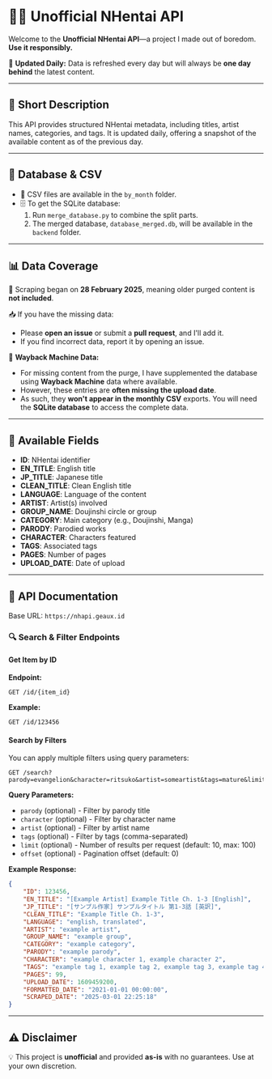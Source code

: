 # 🏴‍☠️ Unofficial NHentai API

Welcome to the **Unofficial NHentai API**—a project I made out of boredom. **Use it responsibly.**

🔄 **Updated Daily:** Data is refreshed every day but will always be **one day behind** the latest content.

---

## 🐂 Short Description
This API provides structured NHentai metadata, including titles, artist names, categories, and tags. It is updated daily, offering a snapshot of the available content as of the previous day.

---

## 📂 Database & CSV
- 📁 CSV files are available in the `by_month` folder.
- 🗄️ To get the SQLite database:
  1. Run `merge_database.py` to combine the split parts.
  2. The merged database, `database_merged.db`, will be available in the `backend` folder.

---

## 📊 Data Coverage
🚀 Scraping began on **28 February 2025**, meaning older purged content is **not included**.

📥 If you have the missing data:
- Please **open an issue** or submit a **pull request**, and I'll add it.
- If you find incorrect data, report it by opening an issue.

📝 **Wayback Machine Data:**
- For missing content from the purge, I have supplemented the database using **Wayback Machine** data where available.
- However, these entries are **often missing the upload date**.
- As such, they **won't appear in the monthly CSV** exports. You will need the **SQLite database** to access the complete data.

---

## 📝 Available Fields
- **ID**: NHentai identifier  
- **EN_TITLE**: English title  
- **JP_TITLE**: Japanese title  
- **CLEAN_TITLE**: Clean English title  
- **LANGUAGE**: Language of the content  
- **ARTIST**: Artist(s) involved  
- **GROUP_NAME**: Doujinshi circle or group  
- **CATEGORY**: Main category (e.g., Doujinshi, Manga)  
- **PARODY**: Parodied works  
- **CHARACTER**: Characters featured  
- **TAGS**: Associated tags  
- **PAGES**: Number of pages  
- **UPLOAD_DATE**: Date of upload  

---

## 📡 API Documentation
Base URL: `https://nhapi.geaux.id`

### 🔍 Search & Filter Endpoints

#### Get Item by ID
**Endpoint:**
```http
GET /id/{item_id}
```
**Example:**
```http
GET /id/123456
```

#### Search by Filters
You can apply multiple filters using query parameters:
```http
GET /search?parody=evangelion&character=ritsuko&artist=someartist&tags=mature&limit=10&offset=0
```

**Query Parameters:**
- `parody` (optional) - Filter by parody title
- `character` (optional) - Filter by character name
- `artist` (optional) - Filter by artist name
- `tags` (optional) - Filter by tags (comma-separated)
- `limit` (optional) - Number of results per request (default: 10, max: 100)
- `offset` (optional) - Pagination offset (default: 0)

**Example Response:**
```json
{
    "ID": 123456,
    "EN_TITLE": "[Example Artist] Example Title Ch. 1-3 [English]",
    "JP_TITLE": "[サンプル作家] サンプルタイトル 第1-3話 [英訳]",
    "CLEAN_TITLE": "Example Title Ch. 1-3",
    "LANGUAGE": "english, translated",
    "ARTIST": "example artist",
    "GROUP_NAME": "example group",
    "CATEGORY": "example category",
    "PARODY": "example parody",
    "CHARACTER": "example character 1, example character 2",
    "TAGS": "example tag 1, example tag 2, example tag 3, example tag 4",
    "PAGES": 99,
    "UPLOAD_DATE": 1609459200,
    "FORMATTED_DATE": "2021-01-01 00:00:00",
    "SCRAPED_DATE": "2025-03-01 22:25:18"
}
```

---

## ⚠️ Disclaimer
💡 This project is **unofficial** and provided **as-is** with no guarantees. Use at your own discretion.

